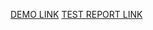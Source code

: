 [DEMO LINK](https://kostya-flern.github.io/layout_enclosures/)
[TEST REPORT LINK](https://kostya-flern.github.io/layout_enclosures/report/html_report/)
